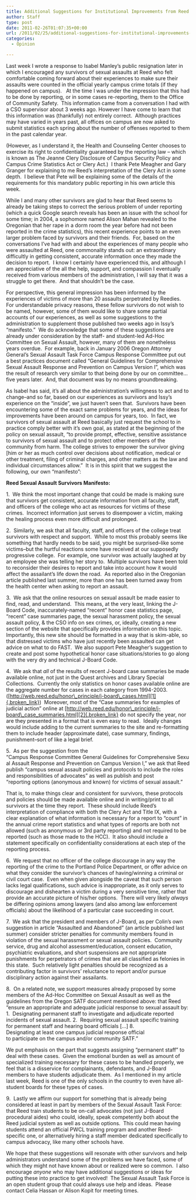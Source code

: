 ```yaml
---
title: Additional Suggestions for Institutional Improvements from Reed Survivors
author: Staff
type: post
date: 2011-02-26T01:07:35+00:00
url: /2011/02/25/additional-suggestions-for-institutional-improvements-from-reed-survivors/
categories:
  - Opinion

---
```

Last week I wrote a response to Isabel Manley’s public resignation later in which I encouraged any survivors of sexual assaults at Reed who felt comfortable coming forward about their experiences to make sure their assaults were counted in the official yearly campus crime totals (if they happened on campus).   At the time I was under the impression that this had to be done by reporting, or in some cases re-reporting, them to the Office of Community Safety.  This information came from a conversation I had with a CSO supervisor about 3 weeks ago. However I have come to learn that this information was (thankfully) not entirely correct.  Although practices may have varied in years past, all offices on campus are now asked to submit statistics each spring about the number of offenses reported to them in the past calendar year.

(However, as I understand it, the Health and Counseling Center chooses to exercise its right to confidentiality guaranteed by the reporting law – which is known as The Jeanne Clery Disclosure of Campus Security Policy and Campus Crime Statistics Act or Clery Act.)  I thank Pete Meagher and Gary Granger for explaining to me Reed’s interpretation of the Clery Act in some depth.  I believe that Pete will be explaining some of the details of the requirements for this mandatory public reporting in his own article this week.

While I and many other survivors are glad to hear that Reed seems to already be taking steps to correct the serious problem of under reporting (which a quick Google search reveals has been an issue with the school for some time; in 2004, a sophomore named Alison Mahan revealed to the Oregonian that her rape in a dorm room the year before had not been reported in the crime statistics), this recent experience points to an even larger problem faced by survivors and their friends.  For, based on the conversations I’ve had with and about the experiences of many people who were assaulted at Reed, one commonality stands out: an extraordinary difficultly in getting consistent, accurate information once they made the decision to report.  I know I certainly have experienced this, and although I am appreciative of the all the help, support, and compassion I eventually received from various members of the administration, I will say that it was a struggle to get there.  And that shouldn’t be the case.

For perspective, this general impression has been informed by the experiences of victims of more than 20 assaults perpetrated by Reedies.  For understandable privacy reasons, these fellow survivors do not wish to be named, however, some of them would like to share some partial accounts of our experiences, as well as some suggestions to the administration to supplement those published two weeks ago in Issy’s “manifesto.”  We do acknowledge that some of these suggestions are already under consideration by the staff- and student-led Ad-Hoc Committee on Sexual Assault, however, many of them are nonetheless years overdue.  For example, back in January 2006 Oregon Attorney General’s Sexual Assault Task Force Campus Response Committee put out a best practices document called “General Guidelines for Comprehensive Sexual Assault Response and Prevention on Campus Version I”, which was the result of research very similar to that being done by our on committee&#8230;five years later.  And, that document was by no means groundbreaking.

As Isabel has said, it’s all about the administration’s willingness to act and to change&#8211;and so far, based on our experiences as survivors and Issy’s experience on the “inside”, we just haven’t seen that.  Survivors have been encountering some of the exact same problems for years, and the ideas for improvements have been around on campus for years, too.  In fact, we survivors of sexual assault at Reed basically just request the school to in practice comply better with it’s own goal, as stated at the beginning of the policy on sexual assault, “to provide prompt, effective, sensitive assistance to survivors of sexual assault and to protect other members of the community from harm. The college strives to empower the survivor giving [him or her as much control over decisions about notification, medical or other treatment, filing of criminal charges, and other matters as the law and individual circumstances allow.”  It is in this spirit that we suggest the following, our own “manifesto”:

**Reed Sexual Assault Survivors Manifesto:**

1.  We think the most important change that could be made is making sure that survivors get consistent, accurate information from all faculty, staff, and officers of the college who act as resources for victims of these crimes.  Incorrect information just serves to disempower a victim, making the healing process even more difficult and prolonged.

2.  Similarly, we ask that all faculty, staff, and officers of the college treat survivors with respect and support.  While to most this probably seems like something that hardly needs to be said, you might be surprised–like some victims–but the hurtful reactions some have received at our supposedly progressive college.  For example, one survivor was actually laughed at by an employee she was telling her story to.  Multiple survivors have been told to reconsider their desires to report and take into account how it would affect the assailant’s life down the road.  As reported also in the Oregonian article published last summer, more than one has been turned away from the health center when asking to report an assault.

3.  We ask that the online resources on sexual assault be made easier to find, read, and understand.  This means, at the very least, linking the J-Board Code, inaccurately-named “recent” honor case statistics page, “recent” case summaries page, the sexual harassment policy, the sexual assault policy, & the CSO info on sex crimes, or, ideally, creating a new section of the website that specifically provides information on this topic.  Importantly, this new site should be formatted in a way that is skim-able, so that distressed victims who have just recently been assaulted can get advice on what to do FAST.  We also support Pete Meagher’s suggestion to create and post some hypothetical honor case situations/stories to go along with the very dry and technical J-Board Code.

4.  We ask that _all_ of the results of recent J-board case summaries be made available online, not just in the Quest archives and Library Special Collections.  Currently the only statistics on honor cases available online are the aggregate number for cases in each category from 1994-2003.  ([http://web.reed.edu/honor\_principle/j-board\_cases.html][1]{.broken_link})  Moreover, most of the &#8220;Case summaries for examples of judicial action&#8221; online at [http://web.reed.edu/honor\_principle/j-board\_case_summaries.html][2]{.broken_link} do not specify the year, nor are they presented in a format that is even easy to read.  Ideally changes would include adding to the current summaries to the site and re-formatting them to include header (approximate date), case summary, findings, punishment–sort of like a legal brief.

5.  As per the suggestion from the &#8220;Campus Response Committee General Guidelines for Comprehensive Sexual Assault Response and Prevention on Campus Version I,&#8221; we ask that Reed publish &#8220;campus sexual assault policies and protocols to include the roles and responsibilities of advocates&#8221; as well as publish and post &#8220;reporting options (anonymous and known) for victims of sexual assault.&#8221;

That is, to make things clear and consistent for survivors, these protocols and policies should be made available online and in writing/print to all survivors at the time they report.  These should include Reed&#8217;s interpretation of compliance with both the Clery Act and Title IX, with a clear explanation of what information is necessary for a report to &#8220;count&#8221; in the annual crime report statistics and what types of reports are both not allowed (such as anonymous or 3rd party reporting) and not required to be reported (such as those made to the HCC).  It also should include a statement specifically on confidentiality considerations at each step of the reporting process.

6.  We request that no officer of the college discourage in any way the reporting of the crime to the Portland Police Department, or offer advice on what they consider the survivor&#8217;s chances of having/winning a criminal or civil court case.  Even when given alongside the caveat that such person lacks legal qualifications, such advice is inappropriate, as it only serves to discourage and dishearten a victim during a very sensitive time, rather that provide an accurate picture of his/her options.  There will very likely _always_ be differing opinions among lawyers (and also among law enforcement officials) about the likelihood of a particular case succeeding in court.

7.  We ask that the president and members of J-Board, as per Colin&#8217;s own suggestion in article &#8220;Assaulted and Abandoned&#8221; (an article published last summer) consider stricter penalties for community members found in violation of the sexual harassment or sexual assault policies.  Community service, drug and alcohol assessment/education, consent education, psychiatric evaluations, and short suspensions are not appropriate punishments for perpetrators of crimes that are all classified as felonies in this state.  Such relatively light penalties should be recognized as a contributing factor in survivors&#8217; reluctance to report and/or pursue disciplinary action against their assailants.

8.  On a related note, we support measures already proposed by some members of the Ad-Hoc Committee on Sexual Assault as well as the guidelines from the Oregon SATF document mentioned above: that Reed &#8220;ensure an appropriate and adequate judicial response to sexual assault by: 1.  Designating permanent staff to investigate and adjudicate reported incidents of sexual assault. 2.  Requiring sexual assault specific training for permanent staff and hearing board officials […] 8. Designating at least one campus judicial response official to participate on the campus and/or community SATF.&#8221;

We put emphasis on the part that suggests assigning &#8220;permanent staff&#8221; to deal with these cases.  Given the emotional burden as well as amount of specialized training necessary for these cases to be handled properly, we feel that is a disservice for complainants, defendants, and J-Board members to have students adjudicate them.  As I mentioned in my article last week, Reed is one of the only schools in the country to even have all-student boards for these types of cases.

9.  Lastly we affirm our support for something that is already being considered at least in part by members of the Sexual Assault Task Force: that Reed train students to be on-call advocates (not just J-Board procedural aides) who could, ideally, speak competently both about the Reed judicial system as well as outside options.  This could mean having students attend an official PWCL training program and another Reed-specific one, or alternatively hiring a staff member dedicated specifically to campus advocacy, like many other schools have.

We hope that these suggestions will resonate with other survivors and help administrators understand some of the problems we have faced, some of which they might not have known about or realized were so common.  I also encourage _anyone_ who may have additional suggestions or ideas for putting these into practice to get involved!  The Sexual Assault Task Force is an open student group that could always use help and ideas.  Please contact Celia Hassan or Alison Kopit for meeting times.

 [1]: http://web.reed.edu/honor_principle/j-board_cases.html
 [2]: http://web.reed.edu/honor_principle/j-board_case_summaries.html